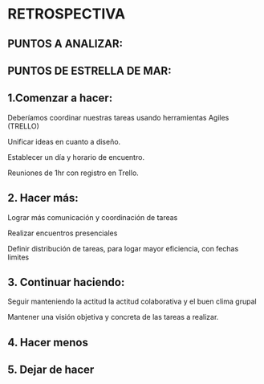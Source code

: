 <h1>RETROSPECTIVA</h2> 

<h2>PUNTOS A ANALIZAR:</h2> 

<h2>PUNTOS DE ESTRELLA DE MAR:</h2> 

<h2>1.Comenzar a hacer:</h2>  

<p>Deberíamos coordinar nuestras tareas usando herramientas Agiles (TRELLO)</p> 
<p>Unificar ideas en cuanto a diseño. </p>

<p>Establecer un día y horario de encuentro.</p> 

<p>Reuniones de 1hr con registro en Trello.</p> 

<h2>2. Hacer más:</h2>  

<p>Lograr más comunicación y coordinación de tareas</p> 

<p>Realizar encuentros presenciales</p> 

<p>Definir distribución de tareas, para logar mayor eficiencia, con fechas limites</p> 

<h2>3. Continuar haciendo:</h2>  

<p>Seguir manteniendo la actitud la actitud colaborativa y el buen clima grupal</p> 

<p>Mantener una visión objetiva y concreta de las tareas a realizar.</p> 

<h2>4. Hacer menos</h2>  

<h2>5. Dejar de hacer</h2> 
